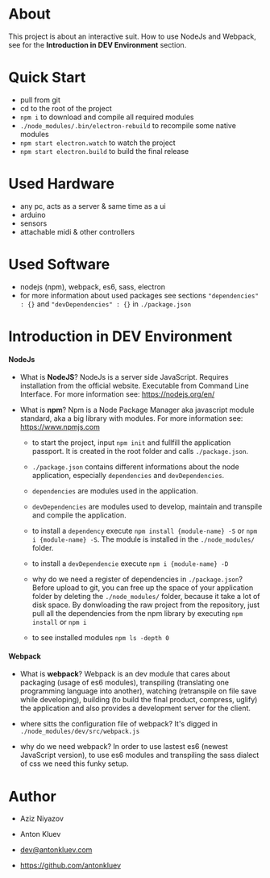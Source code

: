 

# About

This project is about an interactive suit. How to use NodeJs and Webpack, see for the __Introduction in DEV Environment__ section.

# Quick Start
- pull from git
- cd to the root of the project
- `npm i` to download and compile all required modules
- `./node_modules/.bin/electron-rebuild` to recompile some native modules
- `npm start electron.watch` to watch the project
- `npm start electron.build` to build the final release

# Used Hardware
- any pc, acts as a server & same time as a ui
- arduino
- sensors
- attachable midi & other controllers

# Used Software
- nodejs (npm), webpack, es6, sass, electron
- for more information about used packages see sections `"dependencies" : {}` and `"devDependencies" : {}` in `./package.json`

# Introduction in DEV Environment

#### NodeJs

- What is __NodeJS__? NodeJs is a server side JavaScript. Requires installation from the official website. Executable from Command Line Interface. For more information see: https://nodejs.org/en/

- What is __npm__? Npm is a Node Package Manager aka javascript module standard, aka a big library with modules. For more information see: https://www.npmjs.com

	- to start the project, input `npm init` and fullfill the application passport. It is created in the root folder and calls `./package.json`.
	
	- `./package.json` contains different informations about the node application, especially `dependencies` and `devDependencies`.
	
	- `dependencies` are modules used in the application.
	
	- `devDependencies` are modules used to develop, maintain and transpile and compile the application.
	
	- to install a `dependency` execute `npm install {module-name} -S` or `npm i {module-name} -S`. The module is installed in the `./node_modules/` folder.
	
	- to install a `devDependencie` execute `npm i {module-name} -D` 
	
	- why do we need a register of dependencies in `./package.json`? Before upload to git, you can free up the space of your application folder by deleting the `./node_modules/` folder, because it take a lot of disk space. By donwloading the raw project from the repository, just pull all the dependencies from the npm library by executing `npm install` or `npm i` 
	
	- to see installed modules `npm ls -depth 0`

#### Webpack

- What is __webpack__? Webpack is an dev module that cares about packaging (usage of es6 modules), transpiling (translating one programming language into another), watching (retranspile on file save while developing), building (to build the final product, compress, uglify) the application and also provides a development server for the client.

- where sitts the configuration file of webpack? It's digged in `./node_modules/dev/src/webpack.js`

- why do we need webpack? In order to use lastest es6 (newest JavaScript version), to use es6 modules and transpiling the sass dialect of css we need this funky setup.

# Author
- Aziz Niyazov

- Anton Kluev
- dev@antonkluev.com
- https://github.com/antonkluev


